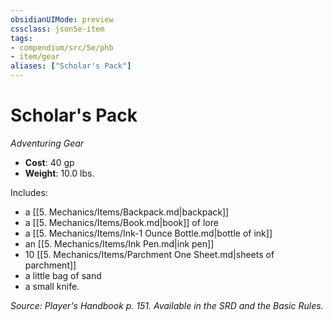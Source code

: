 ```yaml
---
obsidianUIMode: preview
cssclass: json5e-item
tags:
- compendium/src/5e/phb
- item/gear
aliases: ["Scholar's Pack"]
---
```

# Scholar's Pack
*Adventuring Gear*  

- **Cost**: 40 gp
- **Weight**: 10.0 lbs.

Includes:

- a [[5. Mechanics/Items/Backpack.md|backpack]]  
- a [[5. Mechanics/Items/Book.md|book]] of lore  
- a [[5. Mechanics/Items/Ink-1 Ounce Bottle.md|bottle of ink]]  
- an [[5. Mechanics/Items/Ink Pen.md|ink pen]]  
- 10 [[5. Mechanics/Items/Parchment One Sheet.md|sheets of parchment]]  
- a little bag of sand  
- a small knife.  

*Source: Player's Handbook p. 151. Available in the SRD and the Basic Rules.*